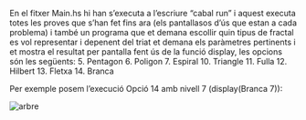 En el fitxer Main.hs hi han s’executa a l’escriure “cabal run” i aquest executa totes les proves que s’han fet fins ara (els pantallasos d’ús que estan a cada problema) i també un programa que et demana escollir quin tipus de fractal es vol representar i depenent del triat et demana els paràmetres pertinents i et mostra el resultat per pantalla fent ús de la funció display, les opcions són les següents: 
5. Pentagon 
6. Poligon 
7. Espiral 
10. Triangle 
11. Fulla 
12. Hilbert 
13. Fletxa 
14. Branca 

Per exemple posem l’execució Opció 14 amb nivell 7 (display(Branca 7)): 

![arbre](https://github.com/JordiCarmonaCodinach/PracticaHaskellJohnTheArtist/assets/102427482/494e814a-9e47-49e2-93ad-6c5f6e523646)
